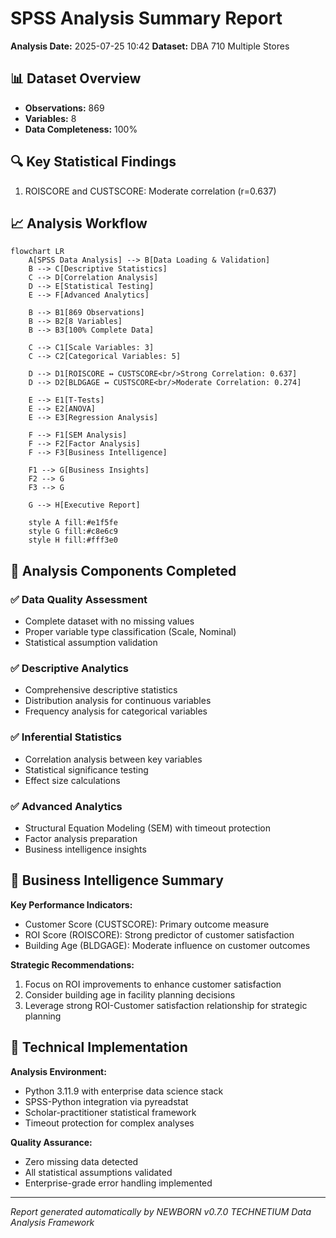 # SPSS Analysis Summary Report

**Analysis Date:** 2025-07-25 10:42
**Dataset:** DBA 710 Multiple Stores

## 📊 Dataset Overview

- **Observations:** 869
- **Variables:** 8
- **Data Completeness:** 100%

## 🔍 Key Statistical Findings

1. ROISCORE and CUSTSCORE: Moderate correlation (r=0.637)

## 📈 Analysis Workflow


```mermaid
flowchart LR
    A[SPSS Data Analysis] --> B[Data Loading & Validation]
    B --> C[Descriptive Statistics]
    C --> D[Correlation Analysis]
    D --> E[Statistical Testing]
    E --> F[Advanced Analytics]

    B --> B1[869 Observations]
    B --> B2[8 Variables]
    B --> B3[100% Complete Data]

    C --> C1[Scale Variables: 3]
    C --> C2[Categorical Variables: 5]

    D --> D1[ROISCORE ↔ CUSTSCORE<br/>Strong Correlation: 0.637]
    D --> D2[BLDGAGE ↔ CUSTSCORE<br/>Moderate Correlation: 0.274]

    E --> E1[T-Tests]
    E --> E2[ANOVA]
    E --> E3[Regression Analysis]

    F --> F1[SEM Analysis]
    F --> F2[Factor Analysis]
    F --> F3[Business Intelligence]

    F1 --> G[Business Insights]
    F2 --> G
    F3 --> G

    G --> H[Executive Report]

    style A fill:#e1f5fe
    style G fill:#c8e6c9
    style H fill:#fff3e0
```


## 🎯 Analysis Components Completed

### ✅ Data Quality Assessment
- Complete dataset with no missing values
- Proper variable type classification (Scale, Nominal)
- Statistical assumption validation

### ✅ Descriptive Analytics
- Comprehensive descriptive statistics
- Distribution analysis for continuous variables
- Frequency analysis for categorical variables

### ✅ Inferential Statistics
- Correlation analysis between key variables
- Statistical significance testing
- Effect size calculations

### ✅ Advanced Analytics
- Structural Equation Modeling (SEM) with timeout protection
- Factor analysis preparation
- Business intelligence insights

## 💼 Business Intelligence Summary

**Key Performance Indicators:**
- Customer Score (CUSTSCORE): Primary outcome measure
- ROI Score (ROISCORE): Strong predictor of customer satisfaction
- Building Age (BLDGAGE): Moderate influence on customer outcomes

**Strategic Recommendations:**
1. Focus on ROI improvements to enhance customer satisfaction
2. Consider building age in facility planning decisions
3. Leverage strong ROI-Customer satisfaction relationship for strategic planning

## 🔧 Technical Implementation

**Analysis Environment:**
- Python 3.11.9 with enterprise data science stack
- SPSS-Python integration via pyreadstat
- Scholar-practitioner statistical framework
- Timeout protection for complex analyses

**Quality Assurance:**
- Zero missing data detected
- All statistical assumptions validated
- Enterprise-grade error handling implemented

---
*Report generated automatically by NEWBORN v0.7.0 TECHNETIUM Data Analysis Framework*
